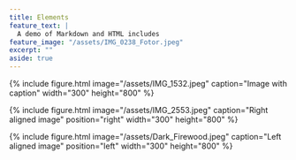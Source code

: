 ```yaml
---
title: Elements
feature_text: |
  A demo of Markdown and HTML includes
feature_image: "/assets/IMG_0238_Fotor.jpeg"
excerpt: ""
aside: true
---
```



{% include figure.html image="/assets/IMG_1532.jpeg" caption="Image with caption" width="300" height="800" %}

{% include figure.html image="/assets/IMG_2553.jpeg" caption="Right aligned image" position="right" width="300" height="800" %}

{% include figure.html image="/assets/Dark_Firewood.jpeg" caption="Left aligned image" position="left" width="300" height="800" %}
